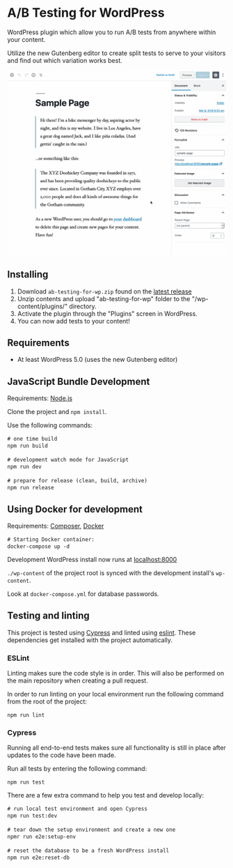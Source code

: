 # A/B Testing for WordPress

WordPress plugin which allow you to run A/B tests from anywhere within your content.

Utilize the new Gutenberg editor to create split tests to serve to your visitors and find out
which variation works best.

![Gutenberg Demo](src/assets/plugin-gutenberg-demo.gif)

## Installing

1. Download `ab-testing-for-wp.zip` found on the [latest release](https://github.com/Gaya/ab-testing-for-wp/releases/latest)
1. Unzip contents and upload "ab-testing-for-wp" folder to the "/wp-content/plugins/" directory.
1. Activate the plugin through the "Plugins" screen in WordPress.
1. You can now add tests to your content!

## Requirements

- At least WordPress 5.0 (uses the new Gutenberg editor)

## JavaScript Bundle Development

Requirements: [Node.js](https://nodejs.org/en/)

Clone the project and `npm install`.

Use the following commands:

```
# one time build
npm run build

# development watch mode for JavaScript
npm run dev

# prepare for release (clean, build, archive)
npm run release
```

## Using Docker for development

Requirements: [Composer](https://getcomposer.org/), [Docker](https://www.docker.com/products/developer-tools)

```
# Starting Docker container:
docker-compose up -d
```

Development WordPress install now runs at [localhost:8000](http://localhost:8000)

`./wp-content` of the project root is synced with the development install's `wp-content`.

Look at `docker-compose.yml` for database passwords.

## Testing and linting

This project is tested using [Cypress](https://www.cypress.io/) and linted using [eslint](https://eslint.org/). These dependencies get installed with the project automatically.

### ESLint

Linting makes sure the code style is in order. This will also be performed on the main repository when creating a pull request.

In order to run linting on your local environment run the following command from the root of the project:

```
npm run lint
```

### Cypress

Running all end-to-end tests makes sure all functionality is still in place after updates to the code have been made.

Run all tests by entering the following command:

```
npm run test
```

There are a few extra command to help you test and develop locally:

```
# run local test environment and open Cypress
npm run test:dev

# tear down the setup environment and create a new one
npmr run e2e:setup-env

# reset the database to be a fresh WordPress install
npm run e2e:reset-db
```


